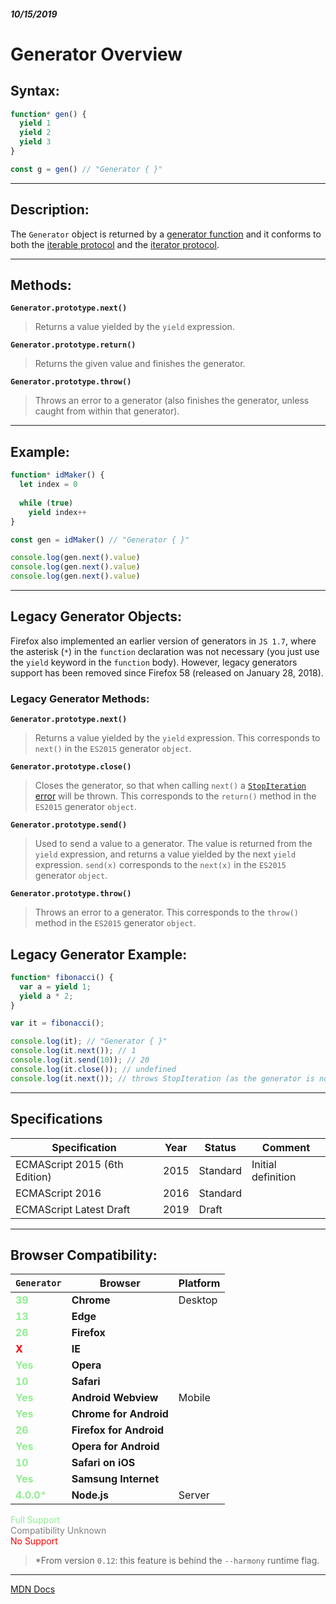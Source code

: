 ##### 10/15/2019
# Generator Overview

## Syntax:
```js
function* gen() {
  yield 1
  yield 2
  yield 3
}

const g = gen() // "Generator { }"
```

---

## Description:
The `Generator` object is returned by a [generator function](https://developer.mozilla.org/en-US/docs/Web/JavaScript/Reference/Statements/function*) and it conforms to both the [iterable protocol](https://developer.mozilla.org/en-US/docs/Web/JavaScript/Reference/Iteration_protocols#The_iterable_protocol) and the [iterator protocol](https://developer.mozilla.org/en-US/docs/Web/JavaScript/Reference/Iteration_protocols#The_iterator_protocol).

---

## Methods: 
**`Generator.prototype.next()`**
  > Returns a value yielded by the `yield` expression.

**`Generator.prototype.return()`**
  > Returns the given value and finishes the generator.

**`Generator.prototype.throw()`**
  > Throws an error to a generator (also finishes the generator, unless caught from within that generator).

---

## Example:

```js
function* idMaker() {
  let index = 0
  
  while (true)
    yield index++
}

const gen = idMaker() // "Generator { }"

console.log(gen.next().value)
console.log(gen.next().value)
console.log(gen.next().value)
```

---

## Legacy Generator Objects:
Firefox also implemented an earlier version of generators in `JS 1.7`, where the asterisk (`*`) in the `function` declaration was not necessary (you just use the `yield` keyword in the `function` body).  However, legacy generators support has been removed since Firefox 58 (released on January 28, 2018).

### Legacy Generator Methods:
**`Generator.prototype.next()`**
  > Returns a value yielded by the `yield` expression.  This corresponds to `next()` in the `ES2015` generator `object`.

**`Generator.prototype.close()`**
  > Closes the generator, so that when calling `next()` a [`StopIteration` error](https://developer.mozilla.org/en-US/docs/Archive/Web/StopIteration) will be thrown.  This corresponds to the `return()` method in the `ES2015` generator `object`.

**`Generator.prototype.send()`**
  > Used to send a value to a generator.  The value is returned from the `yield` expression, and returns a value yielded by the next `yield` expression.  `send(x)` corresponds to the `next(x)` in the `ES2015` generator `object`.

**`Generator.prototype.throw()`**
  > Throws an error to a generator.  This corresponds to the `throw()` method in the `ES2015` generator `object`.

## Legacy Generator Example:
```js
function* fibonacci() {
  var a = yield 1;
  yield a * 2;
}

var it = fibonacci();

console.log(it); // "Generator { }"
console.log(it.next()); // 1
console.log(it.send(10)); // 20
console.log(it.close()); // undefined
console.log(it.next()); // throws StopIteration (as the generator is now closed)
```

---

## Specifications
| Specification | Year | Status | Comment |
|---|---|---|---|
| ECMAScript 2015 (6th Edition) | 2015 | Standard | Initial definition |
| ECMAScript 2016 | 2016 | Standard |  |
| ECMAScript Latest Draft | 2019 | Draft |  |

---

## Browser Compatibility:
| `Generator` | Browser | Platform |
|---|---|---|
| <span style="color: lightgreen">**39**</span> | **Chrome** | Desktop | 
| <span style="color: lightgreen">**13**</span> | **Edge** || 
| <span style="color: lightgreen">**26**</span> | **Firefox** || 
| <span style="color: red">**X**</span> | **IE** || 
| <span style="color: lightgreen">**Yes**</span> | **Opera** || 
| <span style="color: lightgreen">**10**</span> | **Safari** || 
| <span style="color: lightgreen">**Yes**</span> | **Android Webview** | Mobile | 
| <span style="color: lightgreen">**Yes**</span> | **Chrome for Android** || 
| <span style="color: lightgreen">**26**</span> | **Firefox for Android** || 
| <span style="color: lightgreen">**Yes**</span> | **Opera for Android** || 
| <span style="color: lightgreen">**10**</span> | **Safari on iOS** || 
| <span style="color: lightgreen">**Yes**</span> | **Samsung Internet** || 
| <span style="color: lightgreen">**4.0.0***</span> | **Node.js** | Server | 

<span style="color: lightgreen">Full Support</span>  
<span style="color: grey">Compatibility Unknown</span>  
<span style="color: red">No Support</span>

  > *From version `0.12`: this feature is behind the `--harmony` runtime flag.

---

[MDN Docs](https://developer.mozilla.org/en-US/docs/Web/JavaScript/Reference/Global_Objects/Generator)